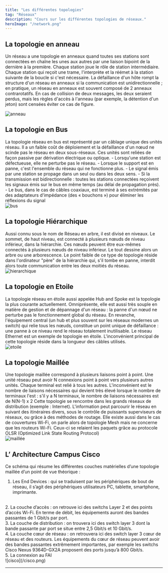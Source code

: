 ```yaml
---
title: "Les différentes topologies"
tag: "Réseaux"
description: "Cours sur les différentes topologies de réseaux."
heroImage: "/network.png"
---
```



## La topologie en anneau

Un réseau a une topologie en anneaux quand toutes ses stations sont connectées en chaîne les unes aux autres par une
liaison bipoint de la dernière à la première. Chaque station joue le rôle de station intermédiaire. Chaque station qui
reçoit une trame, l'interprète et la réémet à la station suivante de la boucle si c'est nécessaire. La défaillance d'un hôte
rompt la structure d'un réseau en anneaux si la communication est unidirectionnelle ; en pratique, un réseau en
anneaux est souvent composé de 2 anneaux contrarotatifs. En cas de collision de deux messages, les deux seraient
perdus, mais les règles d'accès à l'anneau (par exemple, la détention d'un jeton) sont censées éviter ce cas de figure.

![anneau](/anneau.gif)
<br />

## La topologie en Bus 

La topologie réseau en bus est représenté par un câblage unique
des unités réseau. Il a un faible coût de déploiement et la défaillance d'un nœud
ne scinde pas le réseau en deux sous-réseaux. Ces unités sont reliées de façon passive
par dérivation électrique ou optique. - Lorsqu'une station est défectueuse, elle
ne perturbe pas le réseau. - Lorsque le support est en panne, c'est l'ensemble du
réseau qui ne fonctionne plus. - Le signal émis par une station se propage dans un
seul ou dans les deux sens. - Si la transmission est bidirectionnelle : toutes les
stations connectées reçoivent les signaux émis sur le bus en même temps (au délai
de propagation près). - Le bus, dans le cas de câbles coaxiaux, est terminé à ses
extrémités par des adaptateurs d'impédance (des « bouchons ») pour éliminer les réflexions
du signal
<br />
![bus](/bus.png)
<br />

## La topologie Hiérarchique 

Aussi connu sous le nom de Réseau en arbre, il est divisé
en niveaux. Le sommet, de haut niveau, est connecté à plusieurs nœuds de niveau inférieur,
dans la hiérarchie. Ces nœuds peuvent être eux-mêmes connectés à plusieurs nœuds
de niveau inférieur. Le tout dessine alors un arbre ou une arborescence. Le point
faible de ce type de topologie réside dans l'ordinateur "père" de la hiérarchie qui,
s'il tombe en panne, interdit alors toute communication entre les deux moitiés du
réseau.
<br />
![hierarchique](/hierarchie.png)
<br />

## La topologie en Etoile 

La topologie réseau en étoile aussi appelée Hub and Spoke
est la topologie la plus courante actuellement. Omniprésente, elle est aussi très
souple en matière de gestion et de dépannage d'un réseau : la panne d'un nœud ne
perturbe pas le fonctionnement global du réseau. En revanche, l'équipement central
(un hub et plus souvent sur les réseaux modernes un switch) qui relie tous les nœuds,
constitue un point unique de défaillance : une panne à ce niveau rend le réseau totalement
inutilisable. Le réseau Ethernet est un exemple de topologie en étoile. L'inconvénient
principal de cette topologie réside dans la longueur des câbles utilisés.
<br />
![etoile](/etoile.png)
<br />

## La topologie Maillée 

Une topologie maillée correspond à plusieurs liaisons point
à point. Une unité réseau peut avoir N connexions point à point vers plusieurs autres
unités. Chaque terminal est relié à tous les autres. L'inconvénient est le nombre
de liaisons nécessaires qui devient très élevé lorsque le nombre de terminaux l'est
: s'il y a N terminaux, le nombre de liaisons nécessaires est de N(N-1) x 2 Cette
topologie se rencontre dans les grands réseaux de distribution (exemple : Internet).
L'information peut parcourir le réseau en suivant des itinéraires divers, sous le
contrôle de puissants superviseurs de réseaux, ou grâce à des méthodes de routage.
Elle existe aussi dans le cas de couvertures Wi-Fi, on parle alors de topologie Mesh
mais ne concerne que les routeurs Wi-Fi. Ceux-ci se relaient les paquets grâce au
protocole OLSR (Optimized Link State Routing Protocol)
<br />
![maillée](/maille.png)
<br />
## L’ Architecture Campus Cisco


Ce schéma qui résume les différentes couches matérielles d’une
topologie maillée d’un point de vue théorique :
<br />
1. Les End Devices : qui se traduisent par les périphériques de bout
de réseau, il s’agit des périphériques utilisateurs PC, tablette,
smartphone, imprimante.
<br />
2. La couche d’accès : on retrouve ici des switchs Layer 2 et des
points d’accès Wi-Fi. En terme de débit, les équipements auront des
bandes passantes de 1 Gbit/s par port.
<br />
3. La couche de distribution : on trouvera ici des switch layer 3 dont
la bande passante par port se situe entre 2,5 Gbit/s et 10 Gbit/s.
<br />
4. La couche cœur de réseau : on retrouvera ici des switch layer 3
cœur de réseau et des routeurs. Les équipements du cœur de réseau
peuvent avoir des bandes passantes extrêmement importantes, par
exemple les switchs Cisco Nexus 9364D-GX2A proposent des ports
jusqu’à 800 Gbit/s.
<br />
5. La connexion au FAI
<br />
![cisco](/cisco.png)
<br />
<hr />